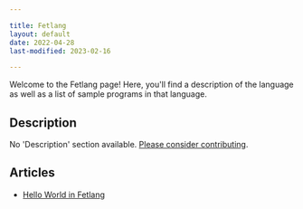```yaml
---

title: Fetlang
layout: default
date: 2022-04-28
last-modified: 2023-02-16

---
```


Welcome to the Fetlang page! Here, you'll find a description of the language as well as a list of sample programs in that language.

## Description

No 'Description' section available. [Please consider contributing](https://github.com/TheRenegadeCoder/sample-programs-website).

## Articles

- [Hello World in Fetlang](https://sampleprograms.io/projects/hello-world/fetlang)